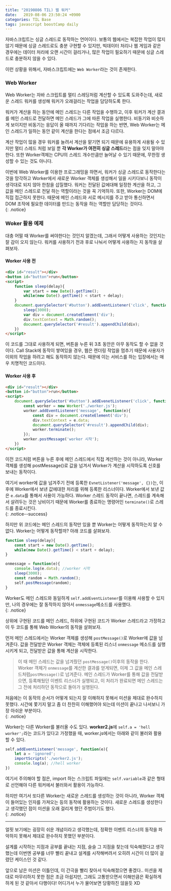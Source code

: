 ```yaml
---
title: "20190806 TIL) 웹 워커"
date:   2019-08-06 23:50:24 +0900
categories: TIL Base 
tags: javascript boostCamp daily
---
```


자바스크립트는 싱글 스레드로 동작하는 언어이다. 보통의 웹에서는 복잡한 작업이 많지 않기 때문에 싱글 스레드로도 충분 구현할 수 있지만, 빅데이터 처리나 웹 게임과 같은 경우에는 데이터 처리에 오랜 시간이 걸리거나, 많은 작업이 필요하기 때문에 싱글 스레드로 충분하지 않을 수 있다.  
  
이런 상황을 위해서, 자바스크립트에는 `Web Worker`라는 것이 존재한다.  
  
### Web Worker

Web Worker는 자바 스크립트를 멀티 스레딩처럼 계산할 수 있도록 도와주는데, 새로운 스레드 워커를 생성해 워커가 오래걸리는 작업을 담당하도록 한다.  
  
워커가 계산을 하는 동안에 메인 스레드는 다른 작업을 수행하고, 이후 워커가 계산 결과를 메인 스레드로 전달하면 메인 스레드가 그에 따른 작업을 실행한다. 비동기와 비슷하게 보이지만 비동기는 응답이 올 때까지 기다리는 작업을 하는 반면, Web Worker는 메인 스레드가 일하는 동안 같이 계산을 한다는 점에서 조금 다르다.  
  
계산 작업이 많을 경우 워커를 늘려서 계산을 맡기면 되기 때문에 유용하게 사용될 수 있지만 멀티 스레드 처럼 보일 뿐 **각 Worker가 여전히 싱글 스레드**라는 점을 잊지 말아야한다. 또한 Worker객체는 CPU의 스레드 개수만큼만 늘어날 수 있기 때문에, 무한정 생성할 수 있는 것도 아니다.  
  
이번에 Web Worker를 이용한 프로그래밍을 하면서, 워커가 싱글 스레드로 동작한다는 것을 망각하고 Worker에서 새로운 Worker 객체를 생성해서 일을 시키다보니 동작이 생각대로 되지 않아 한참을 삽질했다. 워커는 전달된 값에대해 일정한 계산을 하고, 그 값을 메인 스레드로 전달 하는 역할이라는 것을 꼭 기억하자. 또한, Worker는 DOM에 직접 접근하지 못한다. 때문에 메인 스레드와 서로 메시지를 주고 받아 통신하면서 DOM 조작에 필요한 데이터를 만드는 동작을 하는 역할만 담당하는 것이다.  
{: .notice}
  
### Woker 활용 예제

대충 어떨 때 Worker를 써야한다는 것인지 알겠는데, 그래서 어떻게 사용하는 것인지는 잘 감이 오지 않는다. 워커를 사용하기 전과 후로 나눠서 어떻게 사용하는 지 동작을 살펴보자.
  
#### Worker 사용 전

```html
<div id="result"></div>
<button id="button">run</button>
<script>
    function sleep(delay){
        var start = new Date().getTime();
        while(new Date().getTime() < start + delay);
    }
    document.querySelector('#button').addEventListener('click', function(){
        sleep(3000);
        var div = document.createElement('div');
        div.textContext = Math.random();
        document.querySelector('#result').appendChild(div);
    })
</script>
```

이 코드를 그대로 사용하게 되면, 버튼을 누른 뒤 3초 동안은 아무 동작도 할 수 없을 것이다. Call Stack에 동작이 쌓여있을 경우, 웹은 렌더링 작업을 멈추기 때문에 사용자가 이외의 작업을 하려고 해도 동작하지 않는다. 때문에 이는 서비스를 하는 입장에서는 매우 치명적인 코드이다.  
  
#### Worker 사용 후

```html
<div id="result"></div>
<button id="button">run</button>
<script>
    document.querySelector('#button').addEvenetListener('click', function(){
        const worker = new Worker('./worker.js');
        worker.addEventListener('message', function(e){
            const div = document.createElement('div');
            div.textContext = e.data;
            document.querySelector('#result').appendChild(div);
            worker.terminate();
        });
        worker.postMessage('worker 시작');
    })
</script>
```

이전 코드처럼 버튼을 누른 후에 메인 스레드에서 직접 계산하는 것이 아니라, Worker 객체를 생성해 postMessage()로 값을 넘겨서 Worker가 계산을 시작하도록 신호를 보내는 동작이다.  
  
여기서 worker에 값을 넘겨주기 전에 등록한 `EvnetListener('message', {})`는, 이후에 Worker에서 보낸 값에대한 처리를 위해 등록한 리스너이다. Worker에서 보낸 값은 `e.data`를 통해서 사용이 가능하다. Worker 스레드 동작이 끝나면, 스레드를 계속해서 살려두는 것은 낭비이기 때문에 Worker를 종료하는 명령어인 `terminate()`로 스레드를 종료시킨다.  
{: .notice--success}
  
하지만 위 코드에는 메인 스레드의 동작만 있을 뿐 Worker는 어떻게 동작하는지 알 수 없다. Worker는 어떻게 동작할까? 아래 코드를 살펴보자.  
  
```javascript
function sleep(delay){
    const start = new Date().getTime();
    while(new Date().getTime() < start + delay);
}

onmessage = function(e){
    console.log(e.data); //worker 시작
    sleep(3000);
    const random = Math.random();
    self.postMessage(random);
}
```

Worker도 메인 스레드와 동일하게 `self.addEventListener`를 이용해 사용할 수 있지만, 나의 경우에는 잘 동작하지 않아서 `onmessage`메소드를 사용했다.  
{: .notice}  
  
상위에 구현된 코드를 메인 스레드, 하위에 구현된 코드가 Worker 스레드라고 가정하고 이 두 코드를 통해 Web Worker의 동작을 살펴보자.  
  
먼저 메인 스레드에서는 Worker 객체를 생성해 `postMessage()`로 Worker에 값을 넘겨준다. 값을 전달받은 Worker 객체는 객체에 등록된 리스너 `onmessage` 메소드를 실행시키게 되고, 전달받은 값을 통해 계산을 시작한다.  
> 이 때 메인 스레드는 값을 넘겨줬던 `postMessage()`이후의 동작을 한다.  
Worker 객체가 `onmessage`를 계산한 결과를 얻게되면, 이제 그 값을 메인 스레드처럼`postMessage()`로 넘겨준다. 메인 스레드가 Worker를 통해 값을 전달받으면, 등록해뒀던 이벤트 리스너가 실행되고, 이 처리가 완료되면 메인 스레드는 그 전에 처리하던 동작으로 돌아가 실행된다.    

처음에는 이 동작의 순서가 어떻게 되는지 잘 이해하지 못해서 미션을 제대로 완수하지 못했다. 시간에 쫓기지 말고 좀 더 찬찬히 이해했어야 되는데 미션이 끝나고 나서보니 가장 아쉬운 부분이다.  
{: .notice}  
  
Worker는 다른 Worker를 불러올 수도 있다. **worker2.js**에 `self.a = 'hell worker';`라는 코드가 있다고 가정했을 때, worker.js에서는 아래와 같이 불러와 활용할 수 있다. 

```javascript
self.addEventListener('message', function(e){
    let a = 'ignored';
    importScripts('./worker2.js');
    console.log(a); //hell worker
})
```

여기서 주의해야 할 점은, import 하는 스크립트 파일에는 `self.variable`과 같은 형태로 선언해야 다른 워커에서 불러와서 활용이 가능하다.  
  
하지만 여기서 또다른 Worker는 새로운 스레드를 생성하는 것이 아니라, Worker 객체이 들어있는 인자를 가져오는 등의 동작에 활용하는 것이다. 새로운 스레드를 생성한다고 생각했던 점이 미션을 오래 걸리게 했던 주범이기도 했다.  
{: .notice}  
  
___

얼핏 보기에는 굉장히 쉬운 개념이라고 생각했는데, 정확한 이벤트 리스너의 동작을 파악하지 못해서 제대로 완수하지 못했던 부분이다.  
  
설계를 시작하는 지점과 공부를 끝내는 지점, 슬슬 그 지점을 찾는데 익숙해졌다고 생각했는데 이번엔 공부를 너무 빨리 끝내고 설계를 시작해버려서 오히려 시간이 더 많이 걸렸던 케이스인 것 같다.  

앞으로 남은 미션은 이틀인데, 이 간극을 빨리 찾아서 익숙해졌으면 좋겠다.. 미션을 제대로 마무리하지 못한 점은 조금 아쉽지만, 그래도 고통받으면서 이해만큼은 확실하게 하게 된 것 같아서 다행이다! 어디가서 누가 물어보면 당황하진 않을듯 XD  
